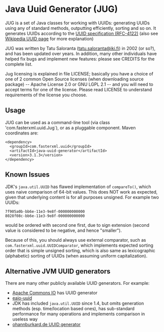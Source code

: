 #  Java Uuid Generator (JUG)

JUG is a set of Java classes for working with UUIDs: generating UUIDs using any of standard methods, outputting
efficiently, sorting and so on.
It generates UUIDs according to the [UUID specification (RFC-4122)](https://tools.ietf.org/html/rfc4122)
(also see [Wikipedia UUID page](http://en.wikipedia.org/wiki/UUID) for more explanation)

JUG was written by Tatu Saloranta (<tatu.saloranta@iki.fi>) in 2002 (or so?), and has been updated over years.
In addition, many other individuals have helped fix bugs and implement new features: please see CREDITS for the complete list.

Jug licensing is explained in file LICENSE; basically you have a choice of one of 2 common Open Source licenses (when downloading source package) -- Apache License 2.0 or GNU LGPL 2.1 -- and you will need to accept terms for one of the license.
Please read LICENSE to understand requirements of the license you choose.

## Usage

JUG can be used as a command-line tool (via class 'com.fasterxml.uuid.Jug`), or as a pluggable component.
Maven coordinates are:

    <dependency>
      <groupId>com.fasterxml.uuid</groupId>
      <artifactId>java-uuid-generator</artifactId>
      <version>3.1.3</version>
    </dependency>


## Known Issues

JDK's `java.util.UUID` has flawed implementation of `compareTo()`, which uses naive comparison
of 64-bit values. This does NOT work as expected, given that underlying content is for all purposes
unsigned. For example two UUIDs:

```
7f905a0b-bb6e-11e3-9e8f-000000000000
8028f08c-bb6e-11e3-9e8f-000000000000
```

would be ordered with second one first, due to sign extension (second value is considered to
be negative, and hence "smaller").

Because of this, you should always use external comparator, such as
`com.fasterxml.uuid.UUIDComparator`, which implements expected sorting order that is simple
unsigned sorting, which is also same as lexicographic (alphabetic) sorting of UUIDs (when
assuming uniform capitalization).

## Alternative JVM UUID generators

There are many other publicly available UUID generators. For example:

* [Apache Commons IO](http://commons.apache.org/sandbox/commons-id/uuid.html) has UUID generator
* [eaio-uuid](http://stephenc.github.io/eaio-uuid/)
* JDK has included `java.util.UUID` since 1.4, but omits generation methods (esp. time/location based ones), has sub-standard performance for many operations and implements comparison in useless way
* [ohannburkard.de UUID generator](http://johannburkard.de/software/uuid/)

